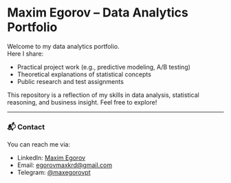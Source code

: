 # Maxim Egorov – Data Analytics Portfolio

Welcome to my data analytics portfolio.  
Here I share:

- Practical project work (e.g., predictive modeling, A/B testing)  
- Theoretical explanations of statistical concepts  
- Public research and test assignments  

This repository is a reflection of my skills in data analysis, statistical reasoning, and business insight.
Feel free to explore!

---

### 📬 Contact

You can reach me via:  
- LinkedIn: [Maxim Egorov](https://www.linkedin.com/in/maxim-egorov)
- Email: [egorovmaxkrd@gmail.com](mailto:egorovmaxkrd@gmail.com)  
- Telegram: [@maxegorovpt](https://t.me/maxegorovpt)


